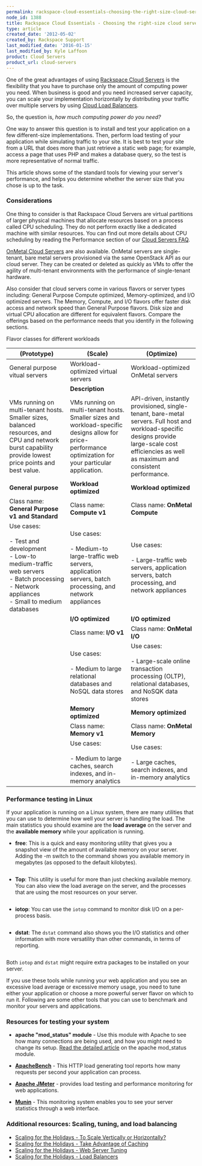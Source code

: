 ```yaml
---
permalink: rackspace-cloud-essentials-choosing-the-right-size-cloud-server/
node_id: 1388
title: Rackspace Cloud Essentials - Choosing the right-size cloud server
type: article
created_date: '2012-05-02'
created_by: Rackspace Support
last_modified_date: '2016-01-15'
last_modified_by: Kyle Laffoon
product: Cloud Servers
product_url: cloud-servers
---
```


One of the great advantages of using [Rackspace Cloud Servers](http://www.rackspace.com/cloud/servers/) is the flexibility that you have to purchase only the amount of computing power you need. When business is good and you need increased server capacity, you can scale your implementation horizontally by distributing your traffic over multiple servers by using [Cloud Load Balancers](http://www.rackspace.com/cloud/load-balancing).

So, the question is, *how much computing power do you need?*

One way to answer this question is to install and test your application on a few different-size implementations. Then, perform load testing of your application while simulating traffic to your site. It is best to test your site from a URL that does more than just retrieve a static web page; for example, access a page that uses PHP and makes a database query, so the test is more representative of normal traffic.

This article shows some of the standard tools for viewing your server's performance, and helps you determine whether the server size that you chose is up to the task.

### Considerations

One thing to consider is that Rackspace Cloud Servers are virtual partitions of larger physical machines that allocate resources based on a process called CPU scheduling. They do not perform exactly like a dedicated machine with similar resources. You can find out more details about CPU scheduling by reading the Performance section of our [Cloud Servers FAQ](/how-to/cloud-servers-faq).

[OnMetal Cloud Servers](http://www.rackspace.com/cloud/servers/onmetal) are also available. OnMetal servers are single-tenant, bare metal servers provisioned via the same OpenStack API as our cloud server. They can be created or deleted as quickly as VMs to offer the agility of multi-tenant environments with the performance of single-tenant hardware.

Also consider that cloud servers come in various flavors or server types including: General Purpose Compute optimized, Memory-optimized, and I/O optimized servers. The Memory, Compute, and I/O flavors offer faster disk access and network speed than General Purpose flavors. Disk size and virtual CPU allocation are different for equivalent flavors. Compare the offerings based on the performance needs that you identify in the following sections.

Flavor classes for different workloads

| (Prototype) | (Scale) | (Optimize) |
| --- | --- | --- |
| General purpose vitual servers | Workload-optimized virtual servers | Workload-optimized OnMetal servers |
|   | **Description** |   |
| VMs running on multi-tenant hosts. Smaller sizes, balanced resources, and CPU and network burst capability provide lowest price points and best value. | VMs running on multi-tenant hosts. Smaller sizes and workload-specific designs allow for price-performance optimization for your particular application. | API-driven, instantly provisioned, single-tenant, bare-metal servers. Full host and workload-specific designs provide large-scale cost efficiencies as  well as maximum and consistent performance. |
| **General purpose** | **Workload optimized** | **Workload optimized** |
| Class name: **General Purpose v1 and Standard** | Class name: **Compute v1** | Class name: **OnMetal Compute** |
| Use cases:<br /><br /> - Test and development<br /> - Low-to medium-traffic web servers<br /> - Batch processing<br /> - Network appliances<br /> - Small to medium databases | Use cases:<br /><br /> - Medium-to large-traffic web servers, application servers, batch processing, and network appliances | Use cases:<br /><br /> - Large-traffic web servers, application servers, batch processing, and network appliances|
|   | **I/O optimized** | **I/O optimized** |
|   | Class name: **I/O v1** | Class name: **OnMetal I/O** |
|   | Use cases:<br /><br />- Medium to large relational databases and NoSQL data stores | Use cases:<br /><br />- Large-scale online transaction processing (OLTP), relational databases, and NoSQK data stores |
|   | **Memory optimized** | **Memory optimized** |
|   | Class name: **Memory v1** | Class name: **OnMetal Memory** |
|   | Use cases:<br /><br /> - Medium to large caches, search indexes, and in-memory analytics | Use cases:<br /><br />- Large caches, search indexes, and in-memory analytics |

### Performance testing in Linux

If your application is running on a Linux system, there are many utilities that you can use to determine how well your server is handling the load.  The main statistics you should examine are the **load average** on the server and the **available memory** while your application is running.

-  **free**: This is a quick and easy monitoring utility that gives you a snapshot view of the amount of available memory on your server. Adding the -m switch to the command shows you available memory in megabytes (as opposed to the default kilobytes).

  <img src="{% asset_path cloud-servers/rackspace-cloud-essentials-choosing-the-right-size-cloud-server/free-m.png %}" alt="" />

-  **Top**: This utility is useful for more than just checking available memory.  You can also view the load average on the server, and the processes that are using the most resources on your server.

  <img src="{% asset_path cloud-servers/rackspace-cloud-essentials-choosing-the-right-size-cloud-server/top.png %}" alt="" />

-  **iotop**: You can use the `iotop` command to monitor disk I/O on a per-process basis.

  <img src="{% asset_path cloud-servers/rackspace-cloud-essentials-choosing-the-right-size-cloud-server/2013-08-08_1232.png %}" alt="" />

-  **dstat**: The `dstat` command also shows you the I/O statistics and other information with more versatility than other commands, in terms of reporting.

  <img src="{% asset_path cloud-servers/rackspace-cloud-essentials-choosing-the-right-size-cloud-server/dstat.png %}" alt="" />

Both `iotop` and `dstat` might require extra packages to be installed on your server.

If you use these tools while running your web application and you see an excessive load average or excessive memory usage, you need to tune either your application or choose a more powerful server flavor on which to run it.  Following are some other tools that you can use to benchmark and monitor your servers and applications.

### Resources for testing your system

-  **apache "mod_status" module** - Use this module with Apache to see how many connections are being used, and how you might need to change its setup. [Read the detailed article](http://articles.slicehost.com/2010/3/26/enabling-and-using-apache-s-mod_status-overview) on the apache mod_status module.

-  [**ApacheBench**](http://httpd.apache.org/docs/2.0/programs/ab.html) - This HTTP load generating tool reports how many requests per second your application can process.

-  **[Apache JMeter](http://jmeter.apache.org/)** - provides load testing and performance monitoring for web applications.

-  **[Munin](http://munin-monitoring.org/)** - This monitoring system enables you to see your server statistics through a web interface.

### Additional resources:  Scaling, tuning, and load balancing

-  [Scaling for the Holidays - To Scale Vertically or Horizontally?](http://www.rackspace.com/blog/scaling-for-the-holidays-part-1-to-scale-vertically-or-horizontally/)
-  [Scaling for the Holidays - Take Advantage of Caching](http://www.rackspace.com/blog/scaling-for-the-holiday-series-part-2-take-advantage-of-caching/%20)
-  [Scaling for the Holidays - Web Server Tuning](http://www.rackspace.com/blog/holiday-scaling-web-server-tuning/)
-  [Scaling for the Holidays - Load Balancers](http://www.rackspace.com/blog/scaling-for-the-holidays-part-4-load-balancers/%20)

